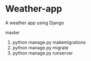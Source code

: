 # Weather-app
A weather app using Django

master 

1. python manage.py makemigrations
2. python manage.py migrate
3. python manage.py runserver
